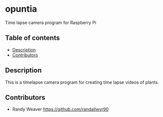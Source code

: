 # opuntia
Time lapse camera program for Raspberry Pi

## Table of contents
* [Description](#description)
* [Contributors](#contributors)

## Description
This is a timelapse camera program for creating time lapse videos of plants. 

## Contributors
* Randy Weaver https://github.com/randallwvr90
